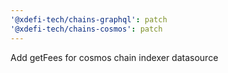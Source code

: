 ```yaml
---
'@xdefi-tech/chains-graphql': patch
'@xdefi-tech/chains-cosmos': patch
---
```


Add getFees for cosmos chain indexer datasource

